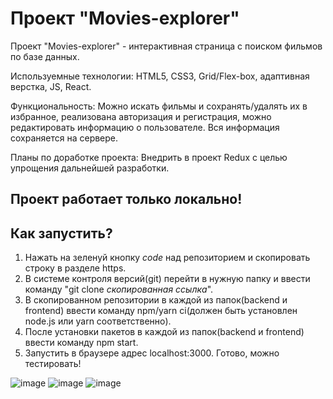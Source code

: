 # Проект "Movies-explorer"

Проект "Movies-explorer" - интерактивная страница с поиском фильмов по базе данных.

Используемные технологии: HTML5, CSS3, Grid/Flex-box, адаптивная верстка, JS, React.

Функциональность: Можно искать фильмы и сохранять/удалять их в избранное, реализована авторизация и регистрация, можно редактировать информацию о пользователе.
Вся информация сохраняется на сервере.

Планы по доработке проекта: Внедрить в проект Redux с целью упрощения дальнейшей разработки.

## Проект работает только локально!
## Как запустить?
1) Нажать на зеленуй кнопку *code* над репозиторием и скопировать строку в разделе https.
2) В системе контроля версий(git) перейти в нужную папку и ввести команду "git clone *скопированная ссылка*".
3) В скопированном репозитории в каждой из папок(backend и frontend) ввести команду npm/yarn ci(должен быть установлен node.js или yarn соответственно).
4) После установки пакетов в каждой из папок(backend и frontend) ввести команду npm start.
5) Запустить в браузере адрес localhost:3000. Готово, можно тестировать!

![image](https://github.com/Agregati4/movies-explorer-app/assets/117747237/8bb4f13a-5a71-4751-91d4-a7fbc868164a)
![image](https://github.com/Agregati4/movies-explorer-app/assets/117747237/d65b42e8-8bf0-4fef-b809-464159168dd9)
![image](https://github.com/Agregati4/movies-explorer-app/assets/117747237/bb656043-c286-4f95-b06c-1f16e41b56b9)